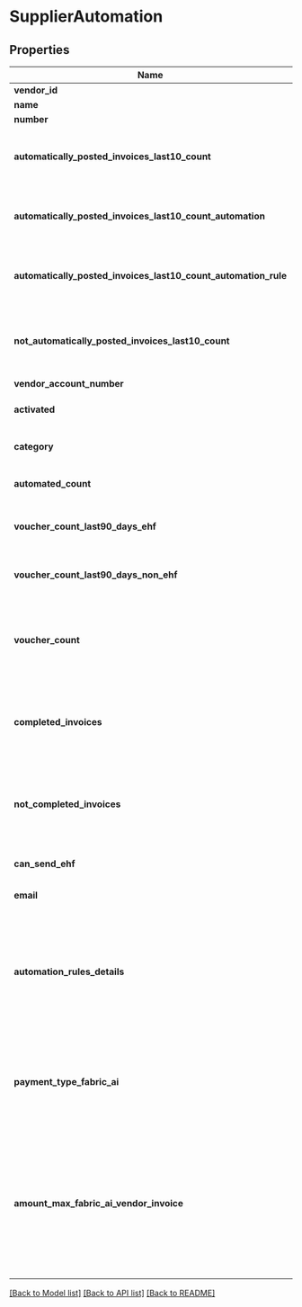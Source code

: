 # SupplierAutomation

## Properties
Name | Type | Description | Notes
------------ | ------------- | ------------- | -------------
**vendor_id** | **int** |  | 
**name** | **string** |  | 
**number** | **string** |  | 
**automatically_posted_invoices_last10_count** | **int** | Number automatically of the latest 10 posted invoices | [optional] 
**automatically_posted_invoices_last10_count_automation** | **int** | Number automatically of the latest 10 posted invoices | [optional] 
**automatically_posted_invoices_last10_count_automation_rule** | **int** | Number automatically of the latest 10 posted invoices | [optional] 
**not_automatically_posted_invoices_last10_count** | **int** | Number of not automatically of the latest 10 posted invoices | [optional] 
**vendor_account_number** | **int** |  | 
**activated** | **bool** | Is automation activated? | [optional] 
**category** | **int** | Automation category. 0-3. | [optional] 
**automated_count** | **int** | Number of automated vouchers | [optional] 
**voucher_count_last90_days_ehf** | **int** | Number of EHF vouchers last 90 days. | [optional] 
**voucher_count_last90_days_non_ehf** | **int** | Number of non-EHF vouchers last 90 days. | [optional] 
**voucher_count** | **int** | Number of EHF vouchers send from this supplier regardless of time. | [optional] 
**completed_invoices** | **int** | Number of invoices with status completed based on the last 10 invoices. | [optional] 
**not_completed_invoices** | **int** | Number of invoices with status not completed based on the last 10 invoices. | [optional] 
**can_send_ehf** | **bool** | Whether the vendor can send EHF | 
**email** | **string** | email of the vendor | 
**automation_rules_details** | [**\Swagger\Client\Model\AutomationRuleDetails**](AutomationRuleDetails.md) | The vendor rule details of the vendor if he/she has chosen to have his own rules on the automation instead of FabricAi. | [optional] 
**payment_type_fabric_ai** | **int** | If set, the payment type to be used when automating an invoice from this vendor. | [optional] 
**amount_max_fabric_ai_vendor_invoice** | **int** | If set, gives the amount limit for automating invoices for this vendor, it the total invoice amount is above the limit, the invoice is not automated. | [optional] 

[[Back to Model list]](../README.md#documentation-for-models) [[Back to API list]](../README.md#documentation-for-api-endpoints) [[Back to README]](../README.md)


